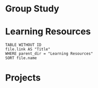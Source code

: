 # Group Study


# Learning Resources
```dataview 
TABLE WITHOUT ID 
file.link AS "Title"
WHERE parent_dir = "Learning Resources"
SORT file.name
```
# Projects
